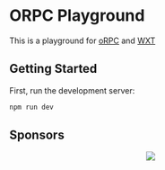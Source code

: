 # ORPC Playground

This is a playground for [oRPC](https://orpc.unnoq.com) and [WXT](https://wxt.dev/)

## Getting Started

First, run the development server:

```bash
npm run dev
```

## Sponsors

<p align="center">
  <a href="https://cdn.jsdelivr.net/gh/unnoq/unnoq/sponsors.svg">
    <img src='https://cdn.jsdelivr.net/gh/unnoq/unnoq/sponsors.svg'/>
  </a>
</p>
